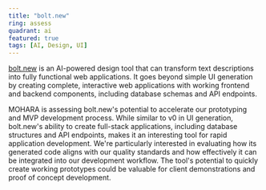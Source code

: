 ```yaml
---
title: "bolt.new"
ring: assess
quadrant: ai
featured: true
tags: [AI, Design, UI]
---
```


[bolt.new](https://bolt.new) is an AI-powered design tool that can transform text descriptions into fully functional web applications. It goes beyond simple UI generation by creating complete, interactive web applications with working frontend and backend components, including database schemas and API endpoints.

MOHARA is assessing bolt.new's potential to accelerate our prototyping and MVP development process. While similar to v0 in UI generation, bolt.new's ability to create full-stack applications, including database structures and API endpoints, makes it an interesting tool for rapid application development. We're particularly interested in evaluating how its generated code aligns with our quality standards and how effectively it can be integrated into our development workflow. The tool's potential to quickly create working prototypes could be valuable for client demonstrations and proof of concept development.

